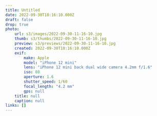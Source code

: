 ```yaml
---
title: Untitled
date: 2022-09-30T18:16:10.000Z
draft: false
drop: true
photo:
    url: s3/images/2022-09-30-11-16-10.jpg
    thumb: s3/thumbs/2022-09-30-11-16-10.jpg
    preview: s3/previews/2022-09-30-11-16-10.jpg
    created: 2022-09-30T18:16:10.000Z
    exif:
        make: Apple
        model: "iPhone 12 mini"
        lens: "iPhone 12 mini back dual wide camera 4.2mm f/1.6"
        iso: 80
        aperture: 1.6
        shutter_speed: 1/60
        focal_length: "4.2 mm"
        gps: null
    title: null
    caption: null
links: []
---
```


